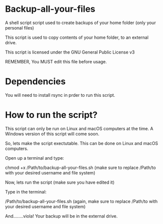 # Backup-all-your-files
A shell script script used to create backups of your home folder (only your personal files)

This script is used to copy contents of your home folder, to an external drive.

This script is licensed under the GNU General Public License v3

REMEMBER, You MUST edit this file before usage.

# Dependencies

You will need to install rsync in prder to run this script.

# How to run the script?

This script can only be run on Linux and macOS computers at the time. A Windows version of this script will come soon.

So, lets make the script exectutable. This can be done on Linux and macOS computers.

Open up a terminal and type:

chmod +x /Path/to/backup-all-your-files.sh (make sure to replace /Path/to with your desired username and file system)

Now, lets run the script (make sure you have edited it)

Type in the terminal:

/Path/to/backup-all-your-files.sh (again, make sure to replace /Path/to with your desired username and file system)

And........viola! Your backup will be in the external drive.
